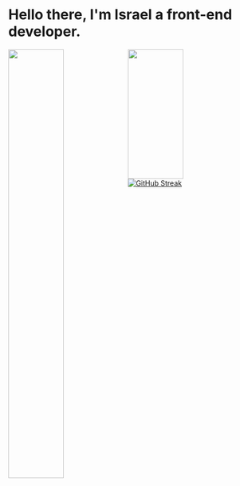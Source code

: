 # Hello there, I'm Israel a front-end developer.
<img align="left" width="47%" src="https://github-readme-stats.vercel.app/api?username=trend87&theme=nightowl&show_icons=true" />
<img align="left" width="47%" height="260vh" src="https://github-readme-stats.vercel.app/api/top-langs/?username=trend87&theme=nightowl&show_icons=true" />

[![GitHub Streak](http://github-readme-streak-stats.herokuapp.com?user=trend87&theme=tokyonight&date_format=M%20j%5B%2C%20Y%5D)](https://git.io/streak-stats)
